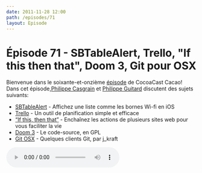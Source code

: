 ```yaml
---
date: 2011-11-28 12:00
path: /episodes/71
layout: Episode
---
```

# Épisode 71 - SBTableAlert, Trello, \"If this then that\", Doom 3, Git pour OSX
<p>Bienvenue dans le soixante-et-onzième <a href="https://archive.org/download/cacaocast/cacaocast_71.mp3" title="CocoaCast Cacao Episode 71">épisode</a> de CocoaCast Cacao! Dans cet épisode,<a href="http://www.twitter.com/philippec" title="Philippe Casgrain sur Twitter">Philippe Casgrain</a> et <a href="http://www.twitter.com/philippeguitard" title="Philippe Guitard sur Twitter">Philippe Guitard</a> discutent des sujets suivants:</p>
<ul><li><a href="https://github.com/simonb/SBTableAlert" title="SBTableAlert">SBTableAlert</a> - Affichez une liste comme les bornes Wi-fi en iOS</li>
<li><a href="https://trello.com/" title="Trello">Trello</a> - Un outil de planification simple et efficace</li>
<li><a href="http://ifttt.com/" title="If this, then that">&ldquo;If this, then that&rdquo;</a> - Enchaînez les actions de plusieurs sites web pour vous faciliter la vie</li>
<li><a href="https://github.com/TTimo/doom3.gpl" title="Doom 3">Doom 3</a> - Le code-source, en GPL</li>
<li><a href="http://www.jkraft.fr/2011/11/18/git-pour-mac-osx/" title="Git OSX">Git OSX</a> - Quelques clients Git, par j_kraft</li>
</ul>
<p><audio controls><source src="https://archive.org/download/cacaocast/cacaocast_71.mp3" type="audio/mpeg"><source src="https://archive.org/download/cacaocast/cacaocast_71.mp3" type="audio/mp4">Votre navigateur ne supporte pas l'élément audio / Your browser does not support the audio element.</audio></p>
